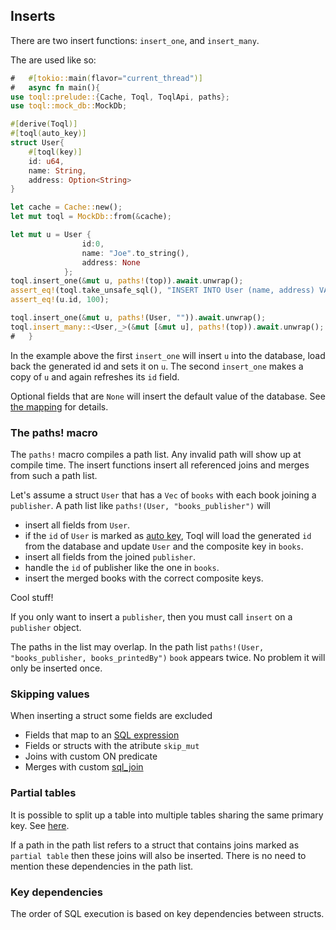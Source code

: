 ## Inserts

There are two insert functions: `insert_one`, and `insert_many`. 

The are used like so:

```rust
#   #[tokio::main(flavor="current_thread")]
#   async fn main(){
use toql::prelude::{Cache, Toql, ToqlApi, paths};
use toql::mock_db::MockDb;

#[derive(Toql)]
#[toql(auto_key)]
struct User{
    #[toql(key)]
    id: u64,
    name: String,
    address: Option<String>
}

let cache = Cache::new();
let mut toql = MockDb::from(&cache);

let mut u = User { 
                id:0, 
                name: "Joe".to_string(), 
                address: None
            };
toql.insert_one(&mut u, paths!(top)).await.unwrap();
assert_eq!(toql.take_unsafe_sql(), "INSERT INTO User (name, address) VALUES ('Joe', DEFAULT)");
assert_eq!(u.id, 100);

toql.insert_one(&mut u, paths!(User, "")).await.unwrap();
toql.insert_many::<User,_>(&mut [&mut u], paths!(top)).await.unwrap();
#   }
```

In the example above the first `insert_one` will insert `u` into the database, 
load back the generated id and sets it on `u`. 
The second `insert_one` makes a copy of `u` and again refreshes its `id` field.

Optional fields that are `None` will insert the default value of the database. See [the mapping](4-derive/6-insert.md) for details.


### The paths! macro
The `paths!` macro compiles a path list. Any invalid path will show up at compile time. The insert functions insert all referenced joins and merges from such a path list.

Let's assume a struct `User` that has a `Vec` of `books` with each book joining a `publisher`. A path list like `paths!(User, "books_publisher")` will 
- insert all fields from `User`.
- if the `id` of `User` is marked as [auto key](4-derive/2-keys.md), Toql will load the generated `id` from the database and update `User` and the composite key in `books`.
- insert all fields from the joined `publisher`.
- handle the `id` of publisher like the one in `books`.
- insert the merged books with the correct composite keys.

Cool stuff!

If you only want to insert a `publisher`, then you must call `insert` on a `publisher` object.

The paths in the list may overlap. In the path list `paths!(User, "books_publisher, books_printedBy")` `book` appears twice. No problem it will only be inserted once.


### Skipping values
When inserting a struct some fields are excluded
- Fields that map to an [SQL expression](2-sql-expressions.md)
- Fields or structs with the atribute `skip_mut`
- Joins with custom ON predicate
- Merges with custom [sql_join](../4-derive/5-merges.md)


### Partial tables
It is possible to split up a table into multiple tables sharing the same primary key. See [here](4-derive/4-partial-tables).

If a path in the path list refers to a struct that contains joins marked as `partial table` then these
joins will also be inserted. There is no need to mention these dependencies in the path list.


### Key dependencies
The order of SQL execution is based on key dependencies between structs. 







 







